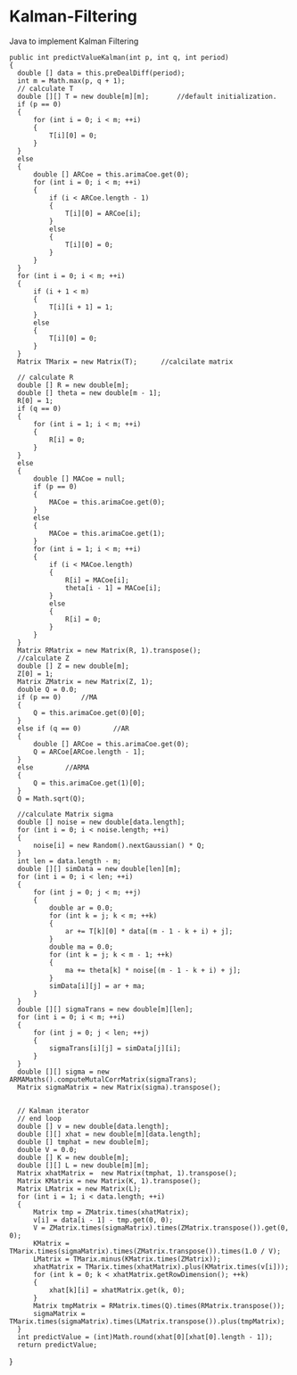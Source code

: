 # Kalman-Filtering
Java to implement Kalman Filtering

    public int predictValueKalman(int p, int q, int period)
    {
      double [] data = this.preDealDiff(period);
      int m = Math.max(p, q + 1);
      // calculate T
      double [][] T = new double[m][m];       //default initialization.
      if (p == 0)
      {
          for (int i = 0; i < m; ++i)
          {
              T[i][0] = 0;
          }
      }
      else
      {
          double [] ARCoe = this.arimaCoe.get(0);
          for (int i = 0; i < m; ++i)
          {
              if (i < ARCoe.length - 1)
              {
                  T[i][0] = ARCoe[i];
              }
              else
              {
                  T[i][0] = 0;
              }
          }
      }
      for (int i = 0; i < m; ++i)
      {
          if (i + 1 < m)
          {
              T[i][i + 1] = 1;
          }
          else
          {
              T[i][0] = 0;
          }
      }
      Matrix TMarix = new Matrix(T);      //calcilate matrix    
      
      // calculate R
      double [] R = new double[m];       
      double [] theta = new double[m - 1];
      R[0] = 1;
      if (q == 0)
      {
          for (int i = 1; i < m; ++i)
          {
              R[i] = 0;
          }
      }
      else
      {
          double [] MACoe = null;
          if (p == 0)
          {
              MACoe = this.arimaCoe.get(0);
          }
          else
          {
              MACoe = this.arimaCoe.get(1);
          }
          for (int i = 1; i < m; ++i)
          {
              if (i < MACoe.length)
              {
                  R[i] = MACoe[i];
                  theta[i - 1] = MACoe[i];
              }
              else
              {
                  R[i] = 0;
              }
          }
      }
      Matrix RMatrix = new Matrix(R, 1).transpose();
      //calculate Z
      double [] Z = new double[m];        
      Z[0] = 1;
      Matrix ZMatrix = new Matrix(Z, 1);
      double Q = 0.0;
      if (p == 0)     //MA
      {
          Q = this.arimaCoe.get(0)[0];
      }
      else if (q == 0)        //AR
      {
          double [] ARCoe = this.arimaCoe.get(0);
          Q = ARCoe[ARCoe.length - 1];
      }
      else        //ARMA
      {
          Q = this.arimaCoe.get(1)[0];
      }
      Q = Math.sqrt(Q);
      
      //calculate Matrix sigma
      double [] noise = new double[data.length];
      for (int i = 0; i < noise.length; ++i)
      {
          noise[i] = new Random().nextGaussian() * Q;
      }
      int len = data.length - m;
      double [][] simData = new double[len][m];
      for (int i = 0; i < len; ++i)
      {
          for (int j = 0; j < m; ++j)
          {
              double ar = 0.0;
              for (int k = j; k < m; ++k)
              {
                  ar += T[k][0] * data[(m - 1 - k + i) + j];
              }
              double ma = 0.0;
              for (int k = j; k < m - 1; ++k)
              {
                  ma += theta[k] * noise[(m - 1 - k + i) + j];
              }
              simData[i][j] = ar + ma;
          }
      }
      double [][] sigmaTrans = new double[m][len];
      for (int i = 0; i < m; ++i)
      {
          for (int j = 0; j < len; ++j)
          {
              sigmaTrans[i][j] = simData[j][i];
          }
      }
      double [][] sigma = new ARMAMaths().computeMutalCorrMatrix(sigmaTrans);
      Matrix sigmaMatrix = new Matrix(sigma).transpose();
      
      
      // Kalman iterator
      // end loop
      double [] v = new double[data.length];
      double [][] xhat = new double[m][data.length];
      double [] tmphat = new double[m];
      double V = 0.0;
      double [] K = new double[m];
      double [][] L = new double[m][m];
      Matrix xhatMatrix =  new Matrix(tmphat, 1).transpose();
      Matrix KMatrix = new Matrix(K, 1).transpose();
      Matrix LMatrix = new Matrix(L);
      for (int i = 1; i < data.length; ++i)
      {
          Matrix tmp = ZMatrix.times(xhatMatrix);
          v[i] = data[i - 1] - tmp.get(0, 0);
          V = ZMatrix.times(sigmaMatrix).times(ZMatrix.transpose()).get(0, 0);
          KMatrix = TMarix.times(sigmaMatrix).times(ZMatrix.transpose()).times(1.0 / V);
          LMatrix = TMarix.minus(KMatrix.times(ZMatrix));
          xhatMatrix = TMarix.times(xhatMatrix).plus(KMatrix.times(v[i]));
          for (int k = 0; k < xhatMatrix.getRowDimension(); ++k)
          {
              xhat[k][i] = xhatMatrix.get(k, 0);
          }
          Matrix tmpMatrix = RMatrix.times(Q).times(RMatrix.transpose());
          sigmaMatrix = TMarix.times(sigmaMatrix).times(LMatrix.transpose()).plus(tmpMatrix);
      }
      int predictValue = (int)Math.round(xhat[0][xhat[0].length - 1]);
      return predictValue;
  }
